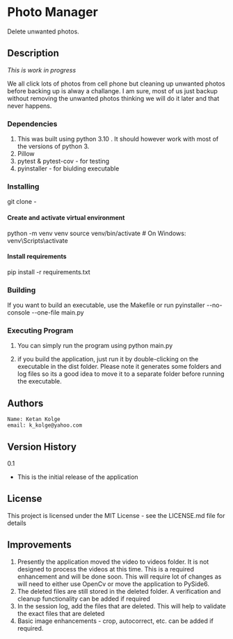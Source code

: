 # Photo Manager

Delete unwanted photos.

## Description
*This is work in progress* 

We all click lots of photos from cell phone but cleaning up unwanted photos before backing up is alway a challange. I am sure, most of us just backup without removing the unwanted photos thinking we will do it later and that never happens.

### Dependencies
1. This was built using python 3.10 . It should however work with most of the versions of python 3. 
2. Pillow
3. pytest & pytest-cov - for testing
4. pyinstaller - for biulding executable

### Installing

git clone - 

#### Create and activate virtual environment
python -m venv venv
source venv/bin/activate  # On Windows: venv\Scripts\activate

#### Install requirements
pip install -r requirements.txt

### Building 

If you want to build an executable, use the Makefile or run 
pyinstaller --no-console --one-file main.py

### Executing Program

1. You can simply run the program using 
    python main.py

2. if you build the application, just run it by double-clicking on the executable in the dist folder.
Please note it generates some folders and log files so its a good idea to move it to a separate folder before running the executable. 

## Authors
    Name: Ketan Kolge
    email: k_kolge@yahoo.com

## Version History
0.1
  * This is the initial release of the application

## License
This project is licensed under the MIT License - see the LICENSE.md file for details

## Improvements
1. Presently the application moved the video to videos folder. It is not designed to process the videos at this time. This is a required enhancement and will be done soon. This will require lot of changes as will need to either use OpenCv or move the application to PySide6. 
2. The deleted files are still stored in the deleted folder. A verification and cleanup functionality can be added if required
3. In the session log, add the files that are deleted. This will help to validate the exact files that are deleted
4. Basic image enhancements - crop, autocorrect, etc. can be added if required.